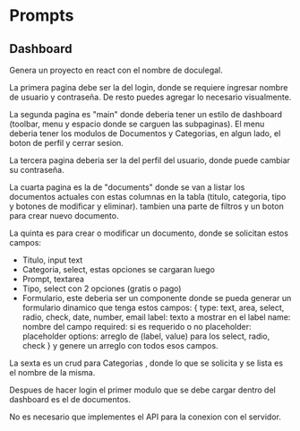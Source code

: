 # Prompts

## Dashboard

Genera un proyecto en react con el nombre de doculegal.

La primera pagina debe ser la del login, donde se requiere ingresar nombre de usuario y contraseña. De resto puedes agregar lo necesario visualmente.

La segunda pagina es "main" donde deberia tener un estilo de dashboard (toolbar, menu y espacio donde se carguen las subpaginas). El menu deberia tener los modulos de Documentos y Categorias, en algun lado, el boton de perfil y cerrar sesion.

La tercera pagina deberia ser la del perfil del usuario, donde puede cambiar su contraseña.

La cuarta pagina es la de "documents" donde se van a listar los documentos actuales con estas columnas en la tabla (titulo, categoria, tipo y botones de modificar y eliminar). tambien una parte de filtros y un boton para crear nuevo documento.

La quinta es para crear o modificar un documento, donde se solicitan estos campos:
- Titulo, input text
- Categoria, select, estas opciones se cargaran luego
- Prompt, textarea
- Tipo, select con 2 opciones (gratis o pago)
- Formulario, este deberia ser un componente donde se pueda generar un formulario dinamico que tenga estos campos:
{
type: text, area, select, radio, check, date, number, email
label: texto a mostrar en el label
name: nombre del campo
 required: si es requerido o no
  placeholder: placeholder
options: arreglo de (label, value) para los select, radio, check
}
y genere un arreglo con todos esos campos. 

La sexta es un crud para Categorias , donde lo que se solicita y se lista es el nombre de la misma.

Despues de hacer login el primer modulo que se debe cargar dentro del dashboard es el de documentos.

No es necesario que implementes el API para la conexion con el servidor.


